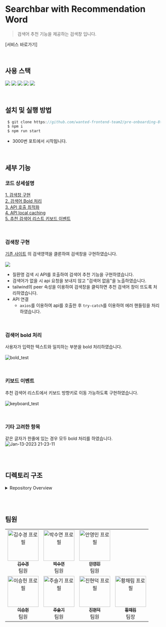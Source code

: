 # Searchbar with Recommendation Word

> 검색어 추천 기능을 제공하는 검색창 입니다.

[서비스 바로가기]

<br>

## 사용 스택

<img src="https://img.shields.io/badge/React-61DAFB?style=flat-square&logo=React&logoColor=black"/> <img src="https://img.shields.io/badge/Typescript-3178C6?style=flat-square&logo=Typescript&logoColor=white"/> <img src="https://img.shields.io/badge/HTML5-E34F26?style=flat-square&logo=html5&logoColor=white"/> <img src="https://img.shields.io/badge/Tailwind CSS-06B6D4?style=flat-square&logo=Tailwind CSS&logoColor=white"/> <img src="https://img.shields.io/badge/Recoil-007AF4?style=flat-square&logo=Recoil&logoColor=fff"/>

<br>

## 설치 및 실행 방법

```javascript
 $ git clone https://github.com/wanted-frontend-team2/pre-onboarding-8th-3-2.git
 $ npm i
 $ npm run start
```

- 3000번 포트에서 시작됩니다.

<br>

## 세부 기능

### 코드 상세설명

[1. 검색창 구현](https://github.com/wanted-frontend-team2/pre-onboarding-8th-3-2/wiki/1.-%EA%B2%80%EC%83%89%EC%B0%BD-%EA%B5%AC%ED%98%84)  
[2. 검색어 Bold 처리](https://github.com/wanted-frontend-team2/pre-onboarding-8th-3-2/wiki/2.-%EA%B2%80%EC%83%89%EC%96%B4-Bold-%EC%B2%98%EB%A6%AC)  
[3. API 호출 최적화](https://github.com/wanted-frontend-team2/pre-onboarding-8th-3-2/wiki/3.-API-%ED%98%B8%EC%B6%9C-%EC%B5%9C%EC%A0%81%ED%99%94)  
[4. API local caching](https://github.com/wanted-frontend-team2/pre-onboarding-8th-3-2/wiki/4.-API-local-caching)  
[5. 추천 검색어 리스트 키보드 이벤트](https://github.com/wanted-frontend-team2/pre-onboarding-8th-3-2/wiki/5.-%EC%B6%94%EC%B2%9C-%EA%B2%80%EC%83%89%EC%96%B4-%EB%A6%AC%EC%8A%A4%ED%8A%B8-%ED%82%A4%EB%B3%B4%EB%93%9C-%EC%9D%B4%EB%B2%A4%ED%8A%B8)

<br>

### 검색창 구현

[기존 사이트](https://clinicaltrialskorea.com/) 의 검색영역을 클론하여 검색창을 구현하였습니다.  
<br> ![](https://user-images.githubusercontent.com/42338190/212318916-1670f7c5-a92f-408f-a734-4dc5613217ce.gif)

- 질환명 검색 시 API를 호출하여 검색어 추천 기능을 구현하였습니다.
- 검색어가 없을 시 api 요청을 보내지 않고 "검색어 없음"을 노출하였습니다.
- tailwind의 peer 속성을 이용하여 검색창을 클릭하면 추천 검색어 창이 뜨도록 처리하였습니다.
- API 연결
  - `axios`를 이용하여 api를 호출한 후 `try-catch`를 이용하여 에러 핸들링을 처리하였습니다.

<br>

### 검색어 bold 처리

사용자가 입력한 텍스트와 일치하는 부분을 bold 처리하였습니다.  
<br> ![bold_test](https://user-images.githubusercontent.com/42338190/212320201-e27f8fc6-6c56-49fd-9d45-a74de6be1b8f.gif)

<br>

### 키보드 이벤트

추천 검색어 리스트에서 키보드 방향키로 이동 가능하도록 구현하였습니다.  
<br> ![keyboard_test](https://user-images.githubusercontent.com/42338190/212320891-7f7e8112-0a43-4ed4-a979-c9cc60ac66a1.gif)

<br>

### 기타 고려한 항목

같은 글자가 한줄에 있는 경우 모두 bold 처리를 하였습니다. ![Jan-13-2023 21-23-11](https://user-images.githubusercontent.com/42338190/212319611-60871084-5e76-4b35-9d94-5df556550399.gif)

<br><br>

## 디렉토리 구조

<details>
    <summary>Repository Overview</summary>

        ┣ 📂 src
          ┣ 📂 components
          ┃ ┣ 📝 RecommendationItem.tsx
          ┃ ┣ 📝 Recommendations.tsx
          ┃ ┣ 📝 Search.tsx
          ┃ ┣ 📝 SearchInput.tsx
          ┃ ┣ 📝 SearchTitle.tsx
          ┃ ┗ 📝 Spinner.tsx
          ┣ 📂 hooks
          ┃ ┣ 📝 useDebounce.ts
          ┃ ┗ 📝 useSelectedIndex.ts
          ┣ 📂 pages
          ┃ ┗ 📝 Home.tsx
          ┣ 📂 types
          ┃  ┗ 📝 index.d.ts
          ┣ 📂 util
          ┃  ┗ 📝 api.ts
          ┣ 📝 App.tsx
          ┣ 📝 index.css
          ┗ 📝 index.tsx

</details>

<br><br>

## 팀원

<table>
  <tbody>
    <tr>
      <td align="center"><a href="https://github.com/trondi"><img src="https://avatars.githubusercontent.com/u/42338190?v=4" width="100px;" alt="김수경 프로필"/><br /><sub><b>김수경</b></sub></a><br />팀원<br /></td>
      <td align="center"><a href="https://github.com/Iandayy"><img src="https://avatars.githubusercontent.com/u/104152583?v=4" width="100px;" alt="박수연 프로필"/><br /><sub><b>박수연</b></sub></a><br />팀원<br /></td>
      <td align="center"><a href="https://github.com/ahn0min"><img src="https://avatars.githubusercontent.com/u/89904226?v=4" width="100px;" alt="안영민 프로필"/><br /><sub><b>안영민</b></sub></a><br />팀원<br /></td>
     <tr/>
      <td align="center"><a href="https://github.com/heony704"><img src="https://avatars.githubusercontent.com/u/36994104?v=4" width="100px;" alt="이승헌 프로필"/><br /><sub><b>이승헌</b></sub></a><br />팀원<br /></td>
      <td align="center"><a href="https://github.com/Jooseulgi"><img src="https://avatars.githubusercontent.com/u/54945205?v=4" width="100px;" alt="주슬기 프로필"/><br /><sub><b>주슬기</b></sub></a><br />팀원<br /></td>
      <td align="center"><a href="https://github.com/dukjjang"><img src="https://avatars.githubusercontent.com/u/102455275?v=4" width="100px;" alt="진현덕 프로필"/><br /><sub><b>진현덕</b></sub></a><br />팀원<br /></td>
      <td align="center"><a href="https://github.com/cofla159"><img src="https://avatars.githubusercontent.com/u/70076564?v=4" width="100px;" alt="황채림 프로필"/><br /><sub><b>황채림</b></sub></a><br />팀장<br /></td>
    </tr>
  </tbody>
</table>
